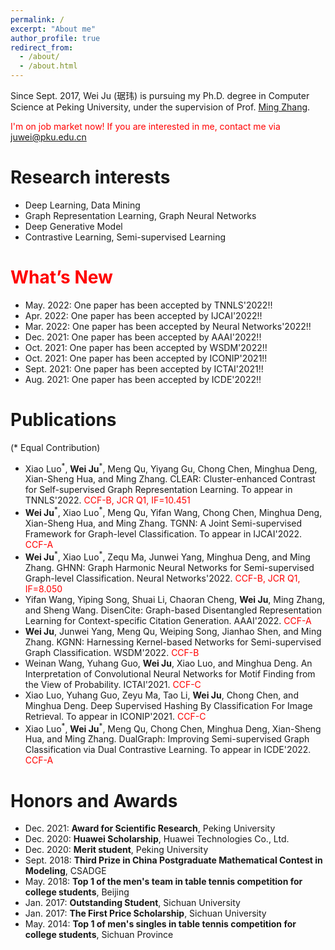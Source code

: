 ```yaml
---
permalink: /
excerpt: "About me"
author_profile: true
redirect_from: 
  - /about/
  - /about.html
---
```


Since Sept. 2017, Wei Ju (琚玮) is pursuing my Ph.D. degree in Computer Science at Peking University, under the supervision of Prof. [Ming Zhang](http://net.pku.edu.cn/dlib/mzhang/). 
<!-- I have also been closely working with Prof. [Jian Tang](https://jian-tang.com/), who is my supervior at [Mila](https://mila.quebec/en/) during Sept. 2018 - Sept. 2019. -->

<span style="color:red">I'm on job market now! If you are interested in me, contact me via juwei@pku.edu.cn</span>

Research interests
======
* Deep Learning, Data Mining
* Graph Representation Learning, Graph Neural Networks
* Deep Generative Model
* Contrastive Learning, Semi-supervised Learning

<span style="color:red">What’s New</span>
=====

* May. 2022: One paper has been accepted by TNNLS'2022!!
* Apr. 2022: One paper has been accepted by IJCAI'2022!!
* Mar. 2022: One paper has been accepted by Neural Networks'2022!!
* Dec. 2021: One paper has been accepted by AAAI'2022!!
* Oct. 2021: One paper has been accepted by WSDM'2022!!
* Oct. 2021: One paper has been accepted by ICONIP'2021!!
* Sept. 2021: One paper has been accepted by ICTAI'2021!!
* Aug. 2021: One paper has been accepted by ICDE'2022!!

Publications
=====
(\* Equal Contribution)
* Xiao Luo<sup>\*</sup>, **Wei Ju**<sup>\*</sup>, Meng Qu, Yiyang Gu, Chong Chen, Minghua Deng, Xian-Sheng Hua, and Ming Zhang. CLEAR: Cluster-enhanced Contrast for Self-supervised Graph Representation Learning. To appear in TNNLS'2022. <span style="color:red">CCF-B, JCR Q1, IF=10.451</span>
* **Wei Ju**<sup>\*</sup>, Xiao Luo<sup>\*</sup>, Meng Qu, Yifan Wang, Chong Chen, Minghua Deng, Xian-Sheng Hua, and Ming Zhang. TGNN: A Joint Semi-supervised Framework for Graph-level Classification. To appear in IJCAI'2022. <span style="color:red">CCF-A</span>
* **Wei Ju**<sup>\*</sup>, Xiao Luo<sup>\*</sup>, Zequ Ma, Junwei Yang, Minghua Deng, and Ming Zhang. GHNN: Graph Harmonic Neural Networks for Semi-supervised Graph-level Classification. Neural Networks'2022. <span style="color:red">CCF-B, JCR Q1, IF=8.050</span>
* Yifan Wang, Yiping Song, Shuai Li, Chaoran Cheng, **Wei Ju**, Ming Zhang, and Sheng Wang. DisenCite: Graph-based Disentangled Representation Learning for Context-specific Citation Generation. AAAI'2022. <span style="color:red">CCF-A</span>
* **Wei Ju**, Junwei Yang, Meng Qu, Weiping Song, Jianhao Shen, and Ming Zhang. KGNN: Harnessing Kernel-based Networks for Semi-supervised Graph Classification. WSDM'2022. <span style="color:red">CCF-B</span>
* Weinan Wang, Yuhang Guo, **Wei Ju**, Xiao Luo, and Minghua Deng. An Interpretation of Convolutional Neural Networks for Motif Finding from the View of Probability. ICTAI'2021. <span style="color:red">CCF-C</span>
* Xiao Luo, Yuhang Guo, Zeyu Ma, Tao Li, **Wei Ju**, Chong Chen, and Minghua Deng. Deep Supervised Hashing By Classification For Image Retrieval. To appear in ICONIP'2021. <span style="color:red">CCF-C</span>
* Xiao Luo<sup>\*</sup>, **Wei Ju**<sup>\*</sup>, Meng Qu, Chong Chen, Minghua Deng, Xian-Sheng Hua, and Ming Zhang. DualGraph: Improving Semi-supervised Graph Classification via Dual Contrastive Learning. To appear in ICDE'2022. <span style="color:red">CCF-A</span>

Honors and Awards
=====
* Dec. 2021: **Award for Scientific Research**, Peking University
* Dec. 2020: **Huawei Scholarship**, Huawei Technologies Co., Ltd.
* Dec. 2020: **Merit student**, Peking University
* Sept. 2018: **Third Prize in China Postgraduate Mathematical Contest in Modeling**, CSADGE
* May. 2018: **Top 1 of the men's team in table tennis competition for college students**, Beijing
* Jan. 2017: **Outstanding Student**, Sichuan University
* Jan. 2017: **The First Price Scholarship**, Sichuan University
* May. 2014: **Top 1 of men's singles in table tennis competition for college students**, Sichuan Province
